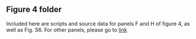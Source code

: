## Figure 4 folder
Included here are scripts and source data for panels F and H of figure 4, as well as Fig. S6. 
For other panels, please go to [link](https://github.com/holehouse-lab/supportingdata/tree/master/2024/romero_2024/paper_figures/figure_4)